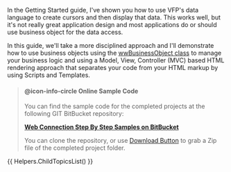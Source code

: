 ﻿In the Getting Started guide, I've shown you how to use VFP's data language to create cursors and then display that data. This works well, but it's not really great application design and most applications do or should use business object for the data access. 

In this guide, we'll take a more disciplined approach and I'll demonstrate how to use business objects using the [wwBusinessObject class](VFPS://Topic/_0GZ17U8F4) to manage your business logic and using a Model, View, Controller (MVC) based HTML rendering approach that separates your code from your HTML markup by using Scripts and Templates.

> #### @icon-info-circle Online Sample Code
> You can find the sample code for the completed projects at the following GIT BitBucket repository:
>
> **<a href="https://bitbucket.org/RickStrahl/webconnection_stepbystep_samples" target="top">Web Connection Step By Step Samples on BitBucket</a>**
>
> You can clone the repository, or use <a href="https://bitbucket.org/RickStrahl/webconnection_stepbystep_samples/get/1ffadb1f224c.zip" target="top">Download Button</a> to grab a Zip file of the completed project folder.


{{ Helpers.ChildTopicsList() }}